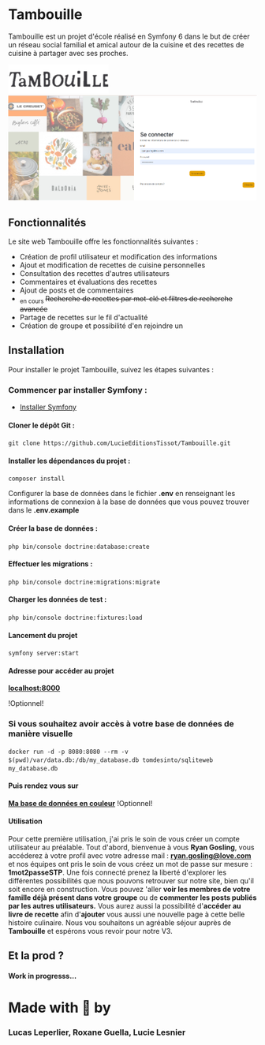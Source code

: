 # Tambouille

Tambouille est un projet d'école réalisé en Symfony 6 dans le but de créer un réseau social familial et amical autour de la cuisine et des recettes de cuisine à partager avec ses proches.

![Cover](https://github.com/LucieEditionsTissot/Tambouille/blob/main/public/assets/logo_tambouille.png)
![Cover](https://github.com/LucieEditionsTissot/Tambouille/blob/main/public/assets/tambouille.png)

## Fonctionnalités
Le site web Tambouille offre les fonctionnalités suivantes :

* Création de profil utilisateur et modification des informations
* Ajout et modification de recettes de cuisine personnelles
* Consultation des recettes d'autres utilisateurs
* Commentaires et évaluations des recettes
* Ajout de posts et de commentaires
* <sub>en cours </sub>~~Recherche de recettes par mot-clé et filtres de recherche avancée~~
* Partage de recettes sur le fil d'actualité
* Création de groupe et possibilité d'en rejoindre un


## Installation
Pour installer le projet Tambouille, suivez les étapes suivantes :

### Commencer par installer Symfony :

* [Installer Symfony](https://symfony.com/doc/current/setup.html#setting-up-an-existing-symfony-project)


#### Cloner le dépôt Git : 

``git clone https://github.com/LucieEditionsTissot/Tambouille.git``

#### Installer les dépendances du projet : 

``composer install``

Configurer la base de données dans le fichier **.env** en renseignant les informations de connexion à la base de données que vous pouvez trouver dans le **.env.example**

#### Créer la base de données : 

``php bin/console doctrine:database:create``

#### Effectuer les migrations : 

``php bin/console doctrine:migrations:migrate``

#### Charger les données de test : 

``php bin/console doctrine:fixtures:load ``

#### Lancement du projet
``symfony server:start``

#### Adresse pour accéder au projet 
**[localhost:8000](http://localhost:8000/login)**

!Optionnel!
 ### Si vous souhaitez avoir accès à votre base de données de manière visuelle

``docker run -d -p 8080:8080 --rm -v $(pwd)/var/data.db:/db/my_database.db tomdesinto/sqliteweb my_database.db``

#### Puis rendez vous sur 
**[Ma base de données en couleur](http://localhost:8080/)**
!Optionnel!

#### Utilisation
Pour cette première utilisation, j'ai pris le soin de vous créer un compte utilisateur au préalable.
Tout d'abord, bienvenue à vous **Ryan Gosling**, vous accéderez à votre profil avec votre adresse mail : **ryan.gosling@love.com** et nos équipes ont pris le soin de vous créez un mot de passe sur mesure : **1mot2passeSTP**.
Une fois connecté prenez la liberté d'explorer les différentes possibilités que nous pouvons retrouver sur notre site, bien qu'il soit encore en construction. Vous pouvez 'aller **voir les membres de votre famille déjà présent dans votre groupe** ou de **commenter les posts publiés par les autres utilisateurs.**
Vous aurez aussi la possibilité d'**accéder au livre de recette** afin d'**ajouter** vous aussi une nouvelle page à cette belle histoire culinaire.
Nous vou souhaitons un agréable séjour auprès de **Tambouille** et espérons vous revoir pour notre V3.

## Et la prod ?
#### **Work in progresss...**

# Made with :sparkling_heart: by
### Lucas Leperlier, Roxane Guella, Lucie Lesnier


